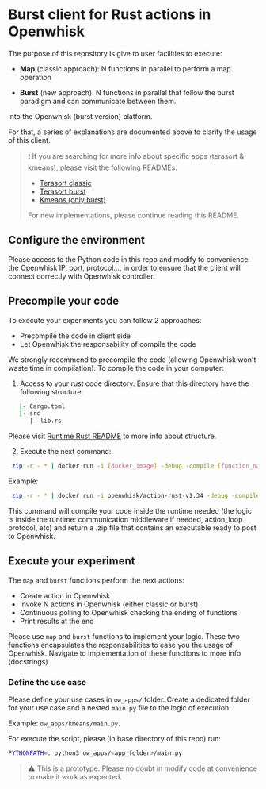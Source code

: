 # Burst client for Rust actions in Openwhisk

The purpose of this repository is give to user facilities to execute:  

- **Map** (classic approach): N functions in parallel to perform a map operation

- **Burst** (new approach): N functions in parallel that follow the burst paradigm and can communicate between them.

into the Openwhisk (burst version) platform.

For that, a series of explanations are documented above to clarify the usage of this client.

> ❗ If you are searching for more info about specific apps (terasort & kmeans), please visit the following READMEs:
>  * [Terasort classic](../ow_apps/terasort_classic/README.md)
>  * [Terasort burst](../ow_apps/terasort_burst/README.md)
>  * [Kmeans (only burst)](../ow_apps/kmeans/README.md)
> 
> For new implementations, please continue reading this README. 

## Configure the environment
Please access to the Python code in this repo and modify to convenience the Openwhisk IP, port, protocol..., in order to ensure that the client will connect correctly with Openwhisk controller.

## Precompile your code

To execute your experiments you can follow 2 approaches:

- Precompile the code in client side
- Let Openwhisk the responsability of compile the code

We strongly recommend to precompile the code (allowing Openwhisk won't waste time in compilation). To compile the code in your computer:

1. Access to your rust code directory. Ensure that this directory have the following structure: 

```bash
   |- Cargo.toml
   |- src
      |- lib.rs
```
Please visit [Runtime Rust README](https://github.com/apache/openwhisk-runtime-rust#managing-dependencies) to more info about structure.

2. Execute the next command:

```bash
 zip -r - * | docker run -i [docker_image] -debug -compile [function_name] > [output_file]
```
Example:

```bash
 zip -r - * | docker run -i openwhisk/action-rust-v1.34 -debug -compile main > main.zip
```
This command will compile your code inside the runtime needed (the logic is inside the runtime: communication middleware if needed, action_loop protocol, etc) and return a .zip file that contains an executable ready to post to Openwhisk.

## Execute your experiment
The `map` and `burst` functions perform the next actions:
 - Create action in Openwhisk
 - Invoke N actions in Openwhisk (either classic or burst) 
 - Continuous polling to Openwhisk checking the ending of functions
 - Print results at the end

Please use  `map` and `burst` functions to implement your logic. These two functions encapsulates the responsabilities to ease you the usage of Openwhisk. 
Navigate to implementation of these functions to more info (docstrings)

### Define the use case
Please define your use cases in `ow_apps/` folder. Create a dedicated folder for your use case and a nested `main.py` file to the logic of execution. 

Example: `ow_apps/kmeans/main.py`. 

For execute the script, please (in base directory of this repo) run: 

```bash
PYTHONPATH=. python3 ow_apps/<app_folder>/main.py
```

> ⚠️ This is a prototype. Please no doubt in modify code at convenience to make it work as expected.

